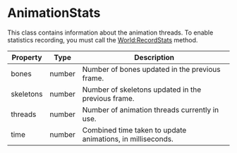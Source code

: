# AnimationStats #
This class contains information about the animation threads. To enable statistics recording, you must call the [World:RecordStats](World_RecordStats.md) method.

| Property | Type | Description |
| ----- | ----- | ----- |
|		 bones | number | Number of bones updated in the previous frame. |
|		 skeletons | number | Number of skeletons updated in the previous frame. |
| 		 threads | number | Number of animation threads currently in use. |
|		 time | number | Combined time taken to update animations, in milliseconds. |